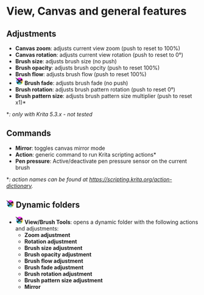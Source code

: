 # View, Canvas and general features

## Adjustments
* **Canvas zoom**: adjusts current view zoom (push to reset to 100%)
* **Canvas rotation**: adjusts current view rotation (push to reset to 0°)
* **Brush size**: adjusts brush size (no push)
* **Brush opacity**: adjusts brush opcity (push to reset 100%)
* **Brush flow**: adjusts brush flow (push to reset 100%)
* <img src="./images/NewSymbol.png" width="20px"> **Brush fade**: adjusts brush fade (no push)
* **Brush rotation**: adjusts brush pattern rotation (push to reset 0°)
* **Brush pattern size**: adjusts brush pattern size multiplier (push to reset x1)*

**: only with Krita 5.3.x - not tested*

## Commands
* **Mirror**: toggles canvas mirror mode
* **Action**: generic command to run Krita scripting actions*
* **Pen pressure**: Active/deactivate pen pressure sensor on the current brush

**: action names can be found at https://scripting.krita.org/action-dictionary.*

## <img src="./images/NewSymbol.png" width="20px"> Dynamic folders
* <img src="./images/NewSymbol.png" width="20px"> **View/Brush Tools**: opens a dynamic folder with the following actions and adjustments:
  * **Zoom adjustment**
  * **Rotation adjustment**
  * **Brush size adjustment**
  * **Brush opacity adjustment**
  * **Brush flow adjustment**
  * **Brush fade adjustment**
  * **Brush rotation adjustment**
  * **Brush pattern size adjustment**
  * **Mirror**

